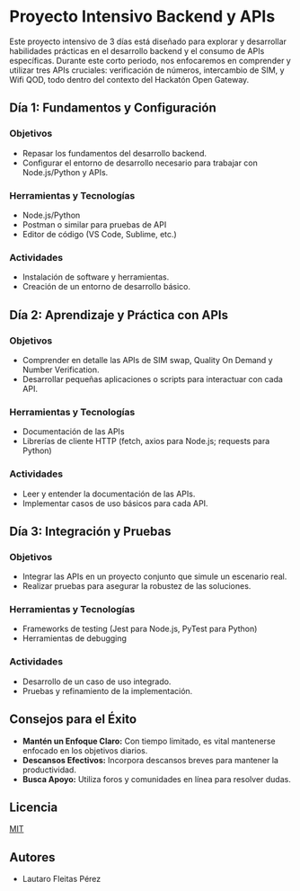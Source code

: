 # Proyecto Intensivo Backend y APIs

Este proyecto intensivo de 3 días está diseñado para explorar y desarrollar habilidades prácticas en el desarrollo backend y el consumo de APIs específicas. Durante este corto periodo, nos enfocaremos en comprender y utilizar tres APIs cruciales: verificación de números, intercambio de SIM, y Wifi QOD, todo dentro del contexto del Hackatón Open Gateway.

## Día 1: Fundamentos y Configuración

### Objetivos
- Repasar los fundamentos del desarrollo backend.
- Configurar el entorno de desarrollo necesario para trabajar con Node.js/Python y APIs.

### Herramientas y Tecnologías
- Node.js/Python
- Postman o similar para pruebas de API
- Editor de código (VS Code, Sublime, etc.)

### Actividades
- Instalación de software y herramientas.
- Creación de un entorno de desarrollo básico.

## Día 2: Aprendizaje y Práctica con APIs

### Objetivos
- Comprender en detalle las APIs de SIM swap, Quality On Demand y Number Verification.
- Desarrollar pequeñas aplicaciones o scripts para interactuar con cada API.

### Herramientas y Tecnologías
- Documentación de las APIs
- Librerías de cliente HTTP (fetch, axios para Node.js; requests para Python)

### Actividades
- Leer y entender la documentación de las APIs.
- Implementar casos de uso básicos para cada API.

## Día 3: Integración y Pruebas

### Objetivos
- Integrar las APIs en un proyecto conjunto que simule un escenario real.
- Realizar pruebas para asegurar la robustez de las soluciones.

### Herramientas y Tecnologías
- Frameworks de testing (Jest para Node.js, PyTest para Python)
- Herramientas de debugging

### Actividades
- Desarrollo de un caso de uso integrado.
- Pruebas y refinamiento de la implementación.

## Consejos para el Éxito

- **Mantén un Enfoque Claro:** Con tiempo limitado, es vital mantenerse enfocado en los objetivos diarios.
- **Descansos Efectivos:** Incorpora descansos breves para mantener la productividad.
- **Busca Apoyo:** Utiliza foros y comunidades en línea para resolver dudas.

## Licencia

[MIT](https://choosealicense.com/licenses/mit/)

## Autores

- Lautaro Fleitas Pérez
